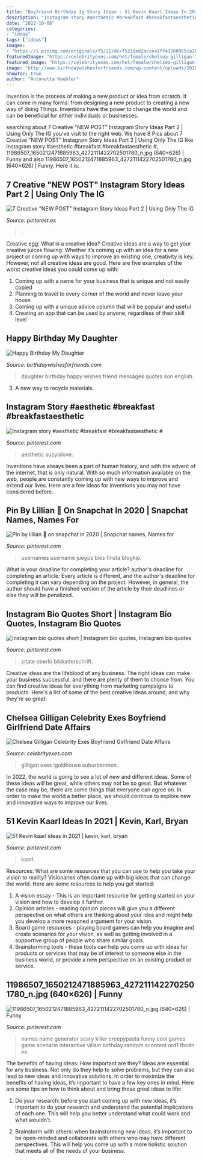 ```yaml
---
title: "Boyfriend Birthday Ig Story Ideas : 51 Kevin Kaarl Ideas In 2021"
description: "Instagram story #aesthetic #breakfast #breakfastaesthetic #"
date: "2022-10-08"
categories:
- "ideas"
tags: ["ideas"]
images:
- "https://i.pinimg.com/originals/f5/21/de/f521ded2accea1ff43260055ca2b7005.jpg"
featuredImage: "https://celebrityexes.com/hot/female/chelsea-gilligan-1.jpg"
featured_image: "https://celebrityexes.com/hot/female/chelsea-gilligan-1.jpg"
image: "http://www.birthdaywishesforfriends.com/wp-content/uploads/2015/07/happy-birthday-my-daughter.jpg"
ShowToc: true
author: "Antonetta Keebler"
---
```



Invention is the process of making a new product or idea from scratch. It can come in many forms: from designing a new product to creating a new way of doing Things. Inventions have the power to change the world and can be beneficial for either individuals or businesses.

	

		
searching about 7 Creative &quot;NEW POST&quot; Instagram Story Ideas Part 2 | Using Only The IG you've visit to the right web. We have 8 Pics about 7 Creative &quot;NEW POST&quot; Instagram Story Ideas Part 2 | Using Only The IG like Instagram story #aesthetic #breakfast #breakfastaesthetic #, 11986507_1650212471885963_4272111422702501780_n.jpg (640×626) | Funny and also 11986507_1650212471885963_4272111422702501780_n.jpg (640×626) | Funny. Here it is:
		
    
## 7 Creative &quot;NEW POST&quot; Instagram Story Ideas Part 2 | Using Only The IG

<img loading=lazy src="https://i.pinimg.com/736x/ad/07/e2/ad07e2efe8b7bdfd2092bb772c64c2b6.jpg" onerror="this.onerror=null;this.src='https://tse2.mm.bing.net/th?id=OIP.YHc7EKRamqV5gyX5x135KAHaNK&amp;pid=15.1';" alt="7 Creative &quot;NEW POST&quot; Instagram Story Ideas Part 2 | Using Only The IG">

_Source: pinterest.es_

>. 

	

Creative egg: What is a creative idea?
Creative ideas are a way to get your creative juices flowing. Whether it’s coming up with an idea for a new project or coming up with ways to improve an existing one, creativity is key. However, not all creative ideas are good. Here are five examples of the worst creative ideas you could come up with:
1. Coming up with a name for your business that is unique and not easily copied
2. Planning to travel to every corner of the world and never leave your house
3. Coming up with a unique advice column that will be popular and useful
4. Creating an app that can be used by anyone, regardless of their skill level

    
## Happy Birthday My Daughter

<img loading=lazy src="http://www.birthdaywishesforfriends.com/wp-content/uploads/2015/07/happy-birthday-my-daughter.jpg" onerror="this.onerror=null;this.src='https://tse3.mm.bing.net/th?id=OIP.yQNL7MYtOdC_dVxaJqHoPwHaKC&amp;pid=15.1';" alt="Happy Birthday My Daughter">

_Source: birthdaywishesforfriends.com_

>daughter birthday happy wishes friend messages quotes son english. 

	

3. A new way to recycle materials.

    
## Instagram Story #aesthetic #breakfast #breakfastaesthetic #

<img loading=lazy src="https://i.pinimg.com/736x/79/d0/39/79d039e5255ae2e562a6a94c53078e08.jpg" onerror="this.onerror=null;this.src='https://tse3.mm.bing.net/th?id=OIP.elwoBdrLvuFgwJ2WiVUDxgHaNL&amp;pid=15.1';" alt="Instagram story #aesthetic #breakfast #breakfastaesthetic #">

_Source: pinterest.com_

>aesthetic suzyislove. 

	

Inventions have always been a part of human history, and with the advent of the internet, that is only natural. With so much information available on the web, people are constantly coming up with new ways to improve and extend our lives. Here are a few ideas for inventions you may not have considered before.

    
## Pin By Lillian 🍄 On Snapchat In 2020 | Snapchat Names, Names For

<img loading=lazy src="https://i.pinimg.com/736x/c0/bf/b6/c0bfb611ebf56158c2e9661566f93ab0.jpg" onerror="this.onerror=null;this.src='https://tse1.mm.bing.net/th?id=OIP.RI5gqBpdIUENhAh6YAmqTwHaMx&amp;pid=15.1';" alt="Pin by lillian 🍄 on snapchat in 2020 | Snapchat names, Names for">

_Source: pinterest.com_

>usernames username juegos bios finsta blogkip. 

	

What is your deadline for completing your article?
author's deadline for completing an article:
Every article is different, and the author's deadline for completing it can vary depending on the project. However, in general, the author should have a finished version of the article by their deadlines or else they will be penalized.

    
## Instagram Bio Quotes Short | Instagram Bio Quotes, Instagram Bio Quotes

<img loading=lazy src="https://i.pinimg.com/736x/83/5d/68/835d68c4cc040213667627563c2d97dd.jpg" onerror="this.onerror=null;this.src='https://tse4.mm.bing.net/th?id=OIP.0_mrHL-BjxbY0a_fNdP1swHaNL&amp;pid=15.1';" alt="instagram bio quotes short | Instagram bio quotes, Instagram bio quotes">

_Source: pinterest.com_

>zitate oberlo bildunterschrift. 

	

Creative ideas are the lifeblood of any business. The right ideas can make your business successful, and there are plenty of them to choose from. You can find creative ideas for everything from marketing campaigns to products. Here's a list of some of the best creative ideas around, and why they're so great: 

    
## Chelsea Gilligan Celebrity Exes Boyfriend Girlfriend Date Affairs

<img loading=lazy src="https://celebrityexes.com/hot/female/chelsea-gilligan-1.jpg" onerror="this.onerror=null;this.src='https://tse1.mm.bing.net/th?id=OIP.chPMkkApQM0-ypN79WI44AHaNI&amp;pid=15.1';" alt="Chelsea Gilligan Celebrity Exes Boyfriend Girlfriend Date Affairs">

_Source: celebrityexes.com_

>gilligan exes igoldhouse suburbanmen. 

	

In 2022, the world is going to see a lot of new and different ideas. Some of these ideas will be great, while others may not be so great. But whatever the case may be, there are some things that everyone can agree on. In order to make the world a better place, we should continue to explore new and innovative ways to improve our lives.

    
## 51 Kevin Kaarl Ideas In 2021 | Kevin, Karl, Bryan

<img loading=lazy src="https://i.pinimg.com/474x/16/5d/2e/165d2efbf0a1b25b8624b640a8b7338c.jpg" onerror="this.onerror=null;this.src='https://tse1.mm.bing.net/th?id=OIP.gW0-bQ_nAM4vbw14YzG96gAAAA&amp;pid=15.1';" alt="51 Kevin kaarl ideas in 2021 | kevin, karl, bryan">

_Source: pinterest.com_

>kaarl. 

	

Resources: What are some resources that you can use to help you take your vision to reality?
Visionaries often come up with big ideas that can change the world. Here are some resources to help you get started: 
1. A vision essay - This is an important resource for getting started on your vision and how to develop it further. 
2. Opinion articles - reading opinion pieces will give you a different perspective on what others are thinking about your idea and might help you develop a more reasoned argument for your vision. 
3. Board game resources - playing board games can help you imagine and create scenarios for your vision, as well as getting involved in a supportive group of people who share similar goals. 
4. Brainstorming tools - these tools can help you come up with ideas for products or services that may be of interest to someone else in the business world, or provide a new perspective on an existing product or service.

    
## 11986507_1650212471885963_4272111422702501780_n.jpg (640×626) | Funny

<img loading=lazy src="https://i.pinimg.com/originals/f5/21/de/f521ded2accea1ff43260055ca2b7005.jpg" onerror="this.onerror=null;this.src='https://tse1.mm.bing.net/th?id=OIP.B2tMdh4tiRHzcJSH-fhEHAHaHP&amp;pid=15.1';" alt="11986507_1650212471885963_4272111422702501780_n.jpg (640×626) | Funny">

_Source: pinterest.com_

>names name generator scary killer creepypasta funny cool games game scenario interactive villain birthday random scontent ord1 fbcdn xx. 

	

The benefits of having ideas: How important are they?
Ideas are essential for any business. Not only do they help to solve problems, but they can also lead to new ideas and innovative solutions. In order to maximize the benefits of having ideas, it’s important to have a few key ones in mind. Here are some tips on how to think about and bring those great ideas to life:
1. Do your research: before you start coming up with new ideas, it’s important to do your research and understand the potential implications of each one. This will help you better understand what could work and what wouldn’t.

2. Brainstorm with others: when brainstorming new ideas, it’s important to be open-minded and collaborate with others who may have different perspectives. This will help you come up with a more holistic solution that meets all of the needs of your business.

